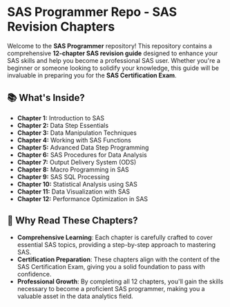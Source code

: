 # SAS Programmer Repo - SAS Revision Chapters

Welcome to the **SAS Programmer** repository! This repository contains a comprehensive **12-chapter SAS revision guide** designed to enhance your SAS skills and help you become a professional SAS user. Whether you're a beginner or someone looking to solidify your knowledge, this guide will be invaluable in preparing you for the **SAS Certification Exam**.

## 📚 What's Inside?

- **Chapter 1:** Introduction to SAS
- **Chapter 2:** Data Step Essentials
- **Chapter 3:** Data Manipulation Techniques
- **Chapter 4:** Working with SAS Functions
- **Chapter 5:** Advanced Data Step Programming
- **Chapter 6:** SAS Procedures for Data Analysis
- **Chapter 7:** Output Delivery System (ODS)
- **Chapter 8:** Macro Programming in SAS
- **Chapter 9:** SAS SQL Processing
- **Chapter 10:** Statistical Analysis using SAS
- **Chapter 11:** Data Visualization with SAS
- **Chapter 12:** Performance Optimization in SAS

## 🚀 Why Read These Chapters?

- **Comprehensive Learning**: Each chapter is carefully crafted to cover essential SAS topics, providing a step-by-step approach to mastering SAS.
- **Certification Preparation**: These chapters align with the content of the SAS Certification Exam, giving you a solid foundation to pass with confidence.
- **Professional Growth**: By completing all 12 chapters, you'll gain the skills necessary to become a proficient SAS programmer, making you a valuable asset in the data analytics field.





